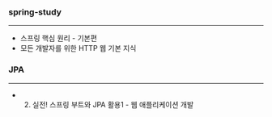 ### spring-study
---
- 스프링 핵심 원리 - 기본편
- 모든 개발자를 위한 HTTP 웹 기본 지식

### JPA
---
- 2. 실전! 스프링 부트와 JPA 활용1 - 웹 애플리케이션 개발
